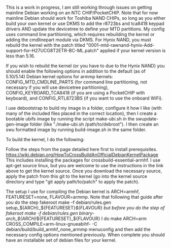 This is a work in progress, I am still working through issues on getting
mainline Debian working on an NTC CHIP/PocketCHIP. Note that for now
mainline Debian should work for Toshiba NAND CHIPs, so long as you either
build your own kernel or use DKMS to add the r8723bs and tca8418 keypad
drivers AND update the devicetree to define your MTD partitions. My config
uses command line partitioning, which requires rebuilding the kernel or adding
the cmdlinepart module via DKMS. For Hynix NAND, you must rebuild the kernel
with the patch titled
"0001-mtd-rawnand-hynix-Add-support-for-H27UCG8T2ETR-BC-ML.patch" applied if
your kernel version is less than 5.16.

If you wish to rebuild the kernel (or you have to due to the Hynix NAND) you
should enable the following options in addition to the default (as of 5.10/5.14)
Debian kernel options for armmp kernels: CONFIG_MTD_CMDLINE_PARTS (for command
line partitioning, not necessary if you will use devicetree partitioning),
CONFIG_KEYBOARD_TCA8418 (if you are using a PocketCHIP with keyboard), and
CONFIG_RTL8723BS (if you want to use the onboard WiFi).

I use debootstrap to build my image in a folder, configure it how I like (with
many of the included files placed in the correct location), then I create a
bootable ubifs image by running the script make-ubi.sh in the swupdate-gen-image
folder (like "./make-ubi.sh /path/to/debroot"). I then create an swu formatted
image by running build-image.sh in the same folder.

To build the kernel, I do the following:

Follow the steps from the page detailed here first to install prerequisites.
https://wiki.debian.org/HowToCrossBuildAnOfficialDebianKernelPackage
This includes installing the packages for crossbuild-essential-armhf.
I use apt-get source linux, but you are welcome to use the instructions in
the link above to get the kernel source. Once you download the necessary source,
apply the patch from this git to the kernel (go into the kernel source directory
and type "git apply path/to/patch" to apply the patch).

The setup I use for compiling the Debian kernel is ARCH=armhf, FEATURESET=none,
FLAVOUR=armmp. Note that following that guide after you do the step
fakeroot make -f debian/rules.gen setup_${ARCH}_${FEATURESET}_${FLAVOUR}
but before you do the step of
fakeroot make -f debian/rules.gen binary-arch_${ARCH}_${FEATURESET}_${FLAVOUR}
I do
make ARCH=arm CROSS_COMPILE=arm-linux-gnueabihf- -C debian/build/build_armhf_none_armmp menuconfig
and then add the necessary config options mentioned previously. When complete
you should have an installable set of debian files for your kernel.
